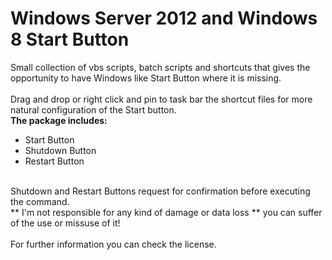 # Windows Server 2012 and Windows 8 Start Button

Small collection of vbs scripts, batch scripts and shortcuts that gives the opportunity to have Windows like Start Button where it is missing.<br /><br />
Drag and drop or right click and pin to task bar the shortcut files for more natural configuration of the Start button.<br />
**The package includes:** <br />
+ Start Button<br />
+ Shutdown Button<br />
+ Restart Button<br />
<br />
Shutdown and Restart Buttons request for confirmation before executing the command.<br />
** I'm not responsible for any kind of damage or data loss ** you can suffer of the use or missuse of
it!<br />
<br />
For further information you can check the license.
